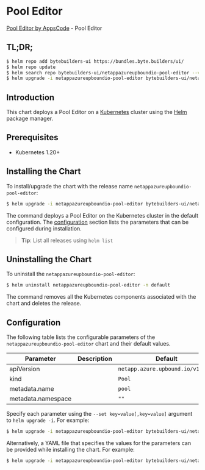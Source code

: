 # Pool Editor

[Pool Editor by AppsCode](https://byte.builders) - Pool Editor

## TL;DR;

```bash
$ helm repo add bytebuilders-ui https://bundles.byte.builders/ui/
$ helm repo update
$ helm search repo bytebuilders-ui/netappazureupboundio-pool-editor --version=v0.4.18
$ helm upgrade -i netappazureupboundio-pool-editor bytebuilders-ui/netappazureupboundio-pool-editor -n default --create-namespace --version=v0.4.18
```

## Introduction

This chart deploys a Pool Editor on a [Kubernetes](http://kubernetes.io) cluster using the [Helm](https://helm.sh) package manager.

## Prerequisites

- Kubernetes 1.20+

## Installing the Chart

To install/upgrade the chart with the release name `netappazureupboundio-pool-editor`:

```bash
$ helm upgrade -i netappazureupboundio-pool-editor bytebuilders-ui/netappazureupboundio-pool-editor -n default --create-namespace --version=v0.4.18
```

The command deploys a Pool Editor on the Kubernetes cluster in the default configuration. The [configuration](#configuration) section lists the parameters that can be configured during installation.

> **Tip**: List all releases using `helm list`

## Uninstalling the Chart

To uninstall the `netappazureupboundio-pool-editor`:

```bash
$ helm uninstall netappazureupboundio-pool-editor -n default
```

The command removes all the Kubernetes components associated with the chart and deletes the release.

## Configuration

The following table lists the configurable parameters of the `netappazureupboundio-pool-editor` chart and their default values.

|     Parameter      | Description |                   Default                    |
|--------------------|-------------|----------------------------------------------|
| apiVersion         |             | <code>netapp.azure.upbound.io/v1beta1</code> |
| kind               |             | <code>Pool</code>                            |
| metadata.name      |             | <code>pool</code>                            |
| metadata.namespace |             | <code>""</code>                              |


Specify each parameter using the `--set key=value[,key=value]` argument to `helm upgrade -i`. For example:

```bash
$ helm upgrade -i netappazureupboundio-pool-editor bytebuilders-ui/netappazureupboundio-pool-editor -n default --create-namespace --version=v0.4.18 --set apiVersion=netapp.azure.upbound.io/v1beta1
```

Alternatively, a YAML file that specifies the values for the parameters can be provided while
installing the chart. For example:

```bash
$ helm upgrade -i netappazureupboundio-pool-editor bytebuilders-ui/netappazureupboundio-pool-editor -n default --create-namespace --version=v0.4.18 --values values.yaml
```
